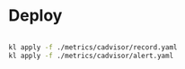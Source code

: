 
# Deploy

```bash

kl apply -f ./metrics/cadvisor/record.yaml
kl apply -f ./metrics/cadvisor/alert.yaml

```
